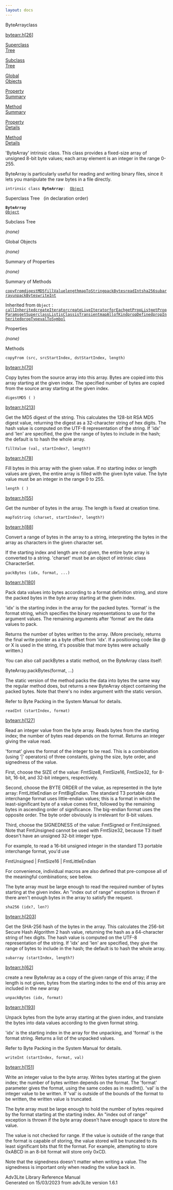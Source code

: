 ```yaml
---
layout: docs
---
```

<span class="title">ByteArray</span><span class="type">class</span>

[bytearr.h](../file/bytearr.h.html)\[[26](../source/bytearr.h.html#26)\]

[Superclass  
Tree](#_SuperClassTree_)

[Subclass  
Tree](#_SubClassTree_)

[Global  
Objects](#_ObjectSummary_)

[Property  
Summary](#_PropSummary_)

[Method  
Summary](#_MethodSummary_)

[Property  
Details](#_Properties_)

[Method  
Details](#_Methods_)

<div class="fdesc">

'ByteArray' intrinsic class. This class provides a fixed-size array of
unsigned 8-bit byte values; each array element is an integer in the
range 0-255.

ByteArray is particularly useful for reading and writing binary files,
since it lets you manipulate the raw bytes in a file directly.

`intrinsic class `**`ByteArray`**` :   `[`Object`](../object/Object.html)

</div>

<span id="_SuperClassTree_"></span>

<div class="mjhd">

<span class="hdln">Superclass Tree</span>   (in declaration order)

</div>

**`ByteArray`**  
[`Object`](../object/Object.html)  
<span id="_SubClassTree_"></span>

<div class="mjhd">

<span class="hdln">Subclass Tree</span>  

</div>

*(none)* <span id="_ObjectSummary_"></span>

<div class="mjhd">

<span class="hdln">Global Objects</span>  

</div>

*(none)* <span id="_PropSummary_"></span>

<div class="mjhd">

<span class="hdln">Summary of Properties</span>  

</div>





*(none)* <span id="_MethodSummary_"></span>

<div class="mjhd">

<span class="hdln">Summary of Methods</span>  

</div>

[`copyFrom`](#copyFrom)[`digestMD5`](#digestMD5)[`fillValue`](#fillValue)[`length`](#length)[`mapToString`](#mapToString)[`packBytes`](#packBytes)[`readInt`](#readInt)[`sha256`](#sha256)[`subarray`](#subarray)[`unpackBytes`](#unpackBytes)[`writeInt`](#writeInt)

Inherited from `Object` :  
[`callInherited`](../object/Object.html#callInherited)[`createIterator`](../object/Object.html#createIterator)[`createLiveIterator`](../object/Object.html#createLiveIterator)[`forEach`](../object/Object.html#forEach)[`getPropList`](../object/Object.html#getPropList)[`getPropParams`](../object/Object.html#getPropParams)[`getSuperclassList`](../object/Object.html#getSuperclassList)[`isClass`](../object/Object.html#isClass)[`isTransient`](../object/Object.html#isTransient)[`mapAll`](../object/Object.html#mapAll)[`ofKind`](../object/Object.html#ofKind)[`propDefined`](../object/Object.html#propDefined)[`propInherited`](../object/Object.html#propInherited)[`propType`](../object/Object.html#propType)[`valToSymbol`](../object/Object.html#valToSymbol)

<span id="_Properties_"></span>

<div class="mjhd">

<span class="hdln">Properties</span>  

</div>

*(none)* <span id="_Methods_"></span>

<div class="mjhd">

<span class="hdln">Methods</span>  

</div>

<span id="copyFrom"></span>

`copyFrom (src, srcStartIndex, dstStartIndex, length)`

[bytearr.h](../file/bytearr.h.html)\[[70](../source/bytearr.h.html#70)\]

<div class="desc">

Copy bytes from the source array into this array. Bytes are copied into
this array starting at the given index. The specified number of bytes
are copied from the source array starting at the given index.

</div>

<span id="digestMD5"></span>

`digestMD5 ( )`

[bytearr.h](../file/bytearr.h.html)\[[213](../source/bytearr.h.html#213)\]

<div class="desc">

Get the MD5 digest of the string. This calculates the 128-bit RSA MD5
digest value, returning the digest as a 32-character string of hex
digits. The hash value is computed on the UTF-8 representation of the
string. If 'idx' and 'len' are specified, the give the range of bytes to
include in the hash; the default is to hash the whole array.

</div>

<span id="fillValue"></span>

`fillValue (val, startIndex?, length?)`

[bytearr.h](../file/bytearr.h.html)\[[78](../source/bytearr.h.html#78)\]

<div class="desc">

Fill bytes in this array with the given value. If no starting index or
length values are given, the entire array is filled with the given byte
value. The byte value must be an integer in the range 0 to 255.

</div>

<span id="length"></span>

`length ( )`

[bytearr.h](../file/bytearr.h.html)\[[55](../source/bytearr.h.html#55)\]

<div class="desc">

Get the number of bytes in the array. The length is fixed at creation
time.

</div>

<span id="mapToString"></span>

`mapToString (charset, startIndex?, length?)`

[bytearr.h](../file/bytearr.h.html)\[[88](../source/bytearr.h.html#88)\]

<div class="desc">

Convert a range of bytes in the array to a string, interpreting the
bytes in the array as characters in the given character set.

If the starting index and length are not given, the entire byte array is
converted to a string. 'charset' must be an object of intrinsic class
CharacterSet.

</div>

<span id="packBytes"></span>

`packBytes (idx, format, ...)`

[bytearr.h](../file/bytearr.h.html)\[[180](../source/bytearr.h.html#180)\]

<div class="desc">

Pack data values into bytes according to a format definition string, and
store the packed bytes in the byte array starting at the given index.

'idx' is the starting index in the array for the packed bytes. 'format'
is the format string, which specifies the binary representations to use
for the argument values. The remaining arguments after 'format' are the
data values to pack.

Returns the number of bytes written to the array. (More precisely,
returns the final write pointer as a byte offset from 'idx'. If a
positioning code like @ or X is used in the string, it's possible that
more bytes were actually written.)

You can also call packBytes a static method, on the ByteArray class
itself:

  
ByteArray.packBytes(format, ...)

The static version of the method packs the data into bytes the same way
the regular method does, but returns a new ByteArray object containing
the packed bytes. Note that there's no index argument with the static
version.

Refer to Byte Packing in the System Manual for details.

</div>

<span id="readInt"></span>

`readInt (startIndex, format)`

[bytearr.h](../file/bytearr.h.html)\[[127](../source/bytearr.h.html#127)\]

<div class="desc">

Read an integer value from the byte array. Reads bytes from the starting
index; the number of bytes read depends on the format. Returns an
integer giving the value read.

'format' gives the format of the integer to be read. This is a
combination (using '\|' operators) of three constants, giving the size,
byte order, and signedness of the value.

First, choose the SIZE of the value: FmtSize8, FmtSize16, FmtSize32, for
8-bit, 16-bit, and 32-bit integers, respectively.

Second, choose the BYTE ORDER of the value, as represented in the byte
array: FmtLittleEndian or FmtBigEndian. The standard T3 portable data
interchange format uses little-endian values; this is a format in which
the least-significant byte of a value comes first, followed by the
remaining bytes in ascending order of significance. The big-endian
format uses the opposite order. The byte order obviously is irrelevant
for 8-bit values.

Third, choose the SIGNEDNESS of the value: FmtSigned or FmtUnsigned.
Note that FmtUnsigned cannot be used with FmtSize32, because T3 itself
doesn't have an unsigned 32-bit integer type.

For example, to read a 16-bit unsigned integer in the standard T3
portable interchange format, you'd use

  
FmtUnsigned \| FmtSize16 \| FmtLittleEndian

For convenience, individual macros are also defined that pre-compose all
of the meaningful combinations; see below.

The byte array must be large enough to read the required number of bytes
starting at the given index. An "index out of range" exception is thrown
if there aren't enough bytes in the array to satisfy the request.

</div>

<span id="sha256"></span>

`sha256 (idx?, len?)`

[bytearr.h](../file/bytearr.h.html)\[[203](../source/bytearr.h.html#203)\]

<div class="desc">

Get the SHA-256 hash of the bytes in the array. This calculates the
256-bit Secure Hash Algorithm 2 hash value, returning the hash as a
64-character string of hex digits. The hash value is computed on the
UTF-8 representation of the string. If 'idx' and 'len' are specified,
they give the range of bytes to include in the hash; the default is to
hash the whole array.

</div>

<span id="subarray"></span>

`subarray (startIndex, length?)`

[bytearr.h](../file/bytearr.h.html)\[[62](../source/bytearr.h.html#62)\]

<div class="desc">

create a new ByteArray as a copy of the given range of this array; if
the length is not given, bytes from the starting index to the end of
this array are included in the new array

</div>

<span id="unpackBytes"></span>

`unpackBytes (idx, format)`

[bytearr.h](../file/bytearr.h.html)\[[193](../source/bytearr.h.html#193)\]

<div class="desc">

Unpack bytes from the byte array starting at the given index, and
translate the bytes into data values according to the given format
string.

'idx' is the starting index in the array for the unpacking, and 'format'
is the format string. Returns a list of the unpacked values.

Refer to Byte Packing in the System Manual for details.

</div>

<span id="writeInt"></span>

`writeInt (startIndex, format, val)`

[bytearr.h](../file/bytearr.h.html)\[[151](../source/bytearr.h.html#151)\]

<div class="desc">

Write an integer value to the byte array. Writes bytes starting at the
given index; the number of bytes written depends on the format. The
'format' parameter gives the format, using the same codes as in
readInt(). 'val' is the integer value to be written. If 'val' is outside
of the bounds of the format to be written, the written value is
truncated.

The byte array must be large enough to hold the number of bytes required
by the format starting at the starting index. An "index out of range"
exception is thrown if the byte array doesn't have enough space to store
the value.

The value is not checked for range. If the value is outside of the range
that the format is capable of storing, the value stored will be
truncated to its least significant bits that fit the format. For
example, attempting to store 0xABCD in an 8-bit format will store only
0xCD.

Note that the signedness doesn't matter when writing a value. The
signedness is important only when reading the value back in.

</div>

<div class="ftr">

Adv3Lite Library Reference Manual  
Generated on 15/03/2023 from adv3Lite version 1.6.1

</div>
